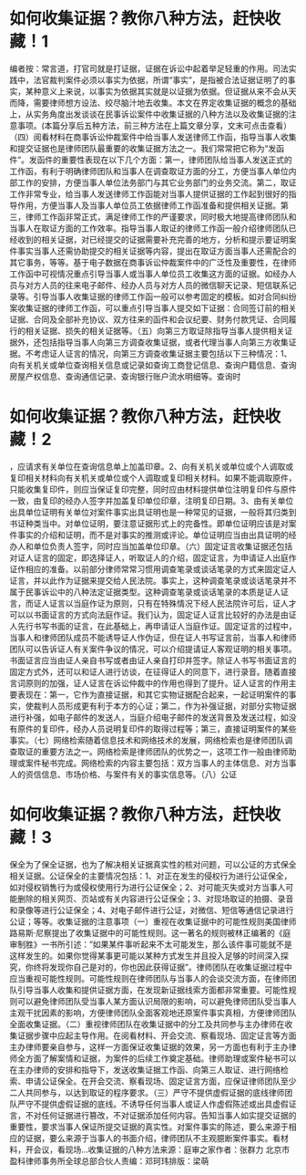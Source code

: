 # 如何收集证据？教你八种方法，赶快收藏！1

编者按：常言道，打官司就是打证据，证据在诉讼中起着举足轻重的作用。司法实践中，法官裁判案件必须以事实为依据，所谓“事实”，是指被合法证据证明了的事实，某种意义上来说，以事实为依据其实就是以证据为依据。但证据从来不会从天而降，需要律师想方设法、绞尽脑汁地去收集。本文在界定收集证据的概念的基础上，从实务角度出发谈谈在民事诉讼案件中收集证据的八种方法以及收集证据的注意事项。(本篇分享后五种方法，前三种方法在上篇文章分享，文末可点击查看）（四）阅看材料在商事诉讼仲裁案件中给当事人发送律师工作函，指导当事人收集和提交证据也是律师团队最重要的收集证据方法之一。我们常常把它称为“发函件”。发函件的重要性表现在以下几个方面：第一，律师团队给当事人发送正式的工作函，有利于明确律师团队和当事人在调查取证方面的分工，方便当事人单位内部工作的安排，方便当事人单位法务部门与其它业务部门的业务交流。第二，取证工作非常专业，给当事人发送律师工作函能对当事人提供证据的工作起到很好的指导作用，方便当事人及当事人单位员工依据律师工作函准备和提供相关证据。第三，律师工作函非常正式，满足律师工作的严谨要求，同时极大地提高律师团队和当事人在取证方面的工作效率。指导当事人取证的律师工作函一般介绍律师团队已经收到的相关证据，对已经提交的证据需要补充完善的地方，分析和提示要证明案件事实当事人还需协助提交的相关证据等内容，提出在取证方面当事人还需配合的其它事务，等等。基于电子数据在商事诉讼仲裁案件中的广泛性及重要性，在律师工作函中可视情况重点引导当事人或当事人单位员工收集这方面的证据。如经办人员与对方人员的往来电子邮件、经办人员与对方人员的微信聊天记录、短信联系记录等。引导当事人收集证据的律师工作函一般可以参考固定的模板。如对合同纠纷案收集证据的律师工作函，可以重点引导当事人提交如下证据：合同签订前的相关证据、合同及全部补充协议、双方往来的函件和会议纪要、财务付款凭证、合同履行的相关证据、损失的相关证据等。（五）向第三方取证除指导当事人提供相关证据外，还包括指导当事人向第三方调查收集证据，或者代理当事人向第三方收集证据。不考虑证人证言的情况，向第三方调查收集证据主要包括以下三种情况：1、向有关机关或单位查询相关信息或记录如查询工商登记信息、查询户籍信息、查询房屋产权信息、查询通信记录、查询银行账户流水明细等。查询时

# 如何收集证据？教你八种方法，赶快收藏！2

，应请求有关单位在查询信息单上加盖印章。2、向有关机关或单位或个人调取或复印相关材料向有关机关或单位或个人调取或复印相关材料。如果不能调取原件，只能收集复印件，则应当保证复印完整，同时应由材料提供单位注明复印件与原件一致，由复印的经办人签字并加盖复印单位印章，注明复印日期。3、由有关单位出具单位证明有关单位对案件事实出具证明也是一种常见的证据，一般将其归类到书证种类当中。对单位证明，要注意证据形式上的完备性。即单位证明应该是对案件事实的介绍和证明，而不是对事实的推测或评论。单位证明应当由出具证明的经办人和单位负责人签字，同时应当加盖单位印章。（六）固定证言收集证据还包括对证人证言的固定，即选择证人，听取证人的介绍，固定证言，为申请证人出庭作证作相应的准备。以前部分律师常常习惯用调查笔录或谈话笔录的方式来固定证人证言，并以此作为证据来提交给人民法院。事实上，这种调查笔录或谈话笔录并不属于民事诉讼中的八种法定证据类型。这种调查笔录或谈话笔录的本质是证人证言，而证人证言以当庭作证为原则，只有在特殊情况下经人民法院许可后，证人才可以以书面证言的方式向法庭作证。我们认为，固定证人证言比较好的办法是由证人先行书写书面的证言，在此基础上，再申请证人当庭作证。固定证言的过程中，当事人和律师团队成员不能诱导证人作伪证，但在证人书写证言前，当事人和律师团队可以告诉证人有关案件争议的情况，可以介绍提请证人客观证明的相关事项。书面证言应当由证人亲自书写或者由证人亲自打印并签字。除证人书写书面证言的固定方式外，还可以和证人进行访谈，在征得证人的同意下，进行录音。随着直接言词原则的加强，证人证言在诉讼仲裁中的作用也得到了提升。证人证言的作用主要表现在：第一，它作为直接证据，和其它实物证据配合起来，一起证明案件的事实，使裁判人员形成更有利于本方的心证；第二，作为补强证据，对部分实物证据进行补强，如电子邮件的发送人，当庭介绍电子邮件的发送背景及发送过程，如没有原件的复印件，经办人员说明复印件的取得过程等；第三，直接证明案件的某些事实。（七）网络检索随着信息技术和网络技术的发展，网络检索也是律师团队调查取证的重要方法之一。网络检索是律师团队的优势之一，这项工作一般由律师助理或案件秘书完成。网络检索的内容主要包括：双方当事人的主体信息、对方当事人的资信信息、市场价格、与案件有关的事实信息等。（八）公证

# 如何收集证据？教你八种方法，赶快收藏！3

保全为了保全证据，也为了解决相关证据真实性的核对问题，可以公证的方式保全相关证据。公证保全的主要情况包括：1、对正在发生的侵权行为进行公证保全，如对侵权销售行为或侵权使用行为进行公证保全；2、对可能灭失或对方当事人可能删除的相关网页、页站或有关内容进行公证保全；3、对现场取证的拍摄、录音和录像等进行公证保全；4、对电子邮件进行公证，对微信、短信等通信记录进行公证；等等。收集证据的注意事项（一）重视在收集证据中的可能性规则美国律师路易斯·尼察提出了收集证据中的可能性规则。这一著名的规则被林正编著的《庭审制胜》一书所引述：”如果某件事听起来不太可能发生，那么该件事可能就不是这样发生的。如果你觉得某事更可能以某种方式发生并且投入足够的时间深入探究，你终将发现你自己是对的，你也因此获得证据”。律师团队在收集证据过程中应当重视可能性规则。可能性规则在律师团队与当事人的会谈交流方面，在律师团队引导当事人收集和提供证据方面，在发现新证据线索方面都非常重要。可能性规则可以避免律师团队受当事人某方面认识局限的影响，可以避免律师团队受当事人主观干扰因素的影响，方便律师团队全面客观地还原案件事实真相，方便律师团队全面收集证据。（二）重视律师团队在收集证据中的分工及共同参与主办律师在收集证据步骤中应起主导作用。在阅看材料、开会交流、察看现场、固定证言等方面主办律师要亲自参与，这样一方面保证收集证据的效果，另一方面也有利于主办律师全方面了解案情和证据，为案件的后续工作奠定基础。律师助理或案件秘书可以在主办律师的安排和指导下，发送收集证据工作函、向第三人取证、进行网络检索、申请公证保全。在开会交流、察看现场、固定证言方面，应保证律师团队至少二人共同参与，以达到取证的程序要求。（三）严守不提供虚假证据的底线律师团队严守不提供虚假证据的底线。不诱导任何当事人或证人作虚假陈述或出具虚假证言，不对任何证据进行篡改，不对证据添加任何内容。告知当事人如实提交证据的重要性，要求当事人保证所提交证据的真实性。对案件事实的陈述，要么来源于相应的证据，要么来源于当事人的书面介绍，律师团队不主观臆断案件事实。看材料，开会议，看现场…收集证据的八种方法来源：庭审之家作者：张群力 北京市盈科律师事务所全球总部合伙人责编：邓珂玮排版：梁萌

